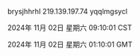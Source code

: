 brysjhhrhl 219.139.197.74 yqqlmgsycl

2024年 11月 02日 星期六 09:10:01 CST

2024年 11月 02日 星期六 01:10:01 GMT
